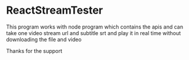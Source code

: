 # ReactStreamTester

This program works with node program which contains the apis and can take one video stream url and subtitle srt and play it in real time without downloading the file and video

Thanks for the support
